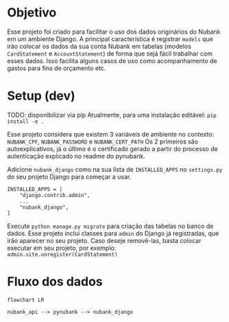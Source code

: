 # Objetivo
Esse projeto foi criado para facilitar o uso dos dados originários do Nubank em um ambiente Django.
A principal característica é registrar `models` que irão colocar os dados da sua conta Nubank em tabelas (modelos `CardStatement` e `AccountStatement`)
de forma que sejá fácil trabalhar com esses dados. Isso facilita alguns casos de uso como acompanhamento de gastos para fins de orçamento etc.

# Setup (dev)
TODO: disponibilizar via pip
Atualmente, para uma instalação editável:
`pip install -e .`

Esse projeto considera que existem 3 variáveis de ambiente no contexto:
`NUBANK_CPF`, `NUBANK_PASSWORD` e `NUBANK_CERT_PATH`
Os 2 primeiros são autoexplicativos, já o último é o certificado gerado a partir do processo de autenticação explicado no readme do pynubank.

Adicione `nubank_django` como na sua lista de `INSTALLED_APPS` no `settings.py` do seu projeto Django para começar a usar.
```
INSTALLED_APPS = [
    "django.contrib.admin",
    ...
    "nubank_django",
]
```

Execute `python manage.py migrate` para criação das tabelas no banco de dados.
Esse projeto inclui classes para `admin` do Django já registradas, que irão aparecer no seu projeto.
Caso deseje removê-las, basta colocar executar em seu projeto, por exemplo:
`admin.site.unregister(CardStatement)`

# Fluxo dos dados
```mermaid
flowchart LR

nubank_api --> pynubank --> nubank_django
```
